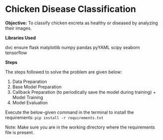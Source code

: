 # Chicken Disease Classification

**Objective:**  To classify chicken excreta as healthy or diseased by analyzing their images.


**Libraries Used**

dvc
ensure
flask
matplotlib
numpy
pandas
pyYAML
scipy
seaborn
tensorflow


**Steps**

The steps followed to solve the problem are given below:
1. Data Preparation
2. Base Model Preparation
3. Callback Preparation (to periodically save the model during training) + Model Training
4. Model Evaluation


Execute the below-given command in the terminal to install the requirements:
`pip install -r requirements.txt`

Note: Make sure you are in the working directory where the requirements file is present.
